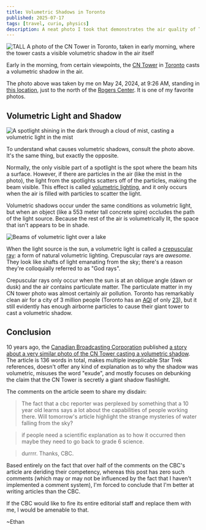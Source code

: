 ```yaml
---
title: Volumetric Shadows in Toronto
published: 2025-07-17
tags: [travel, curio, physics]
description: A neat photo I took that demonstrates the air quality of Toronto via the volumetric shadow cast by the CN Tower
---
```


![TALL A photo of the CN Tower in Toronto, taken in early morning, where the tower casts a visible volumetric shadow in the air itself](~/cn_tower_shadow.webp)

Early in the morning, from certain viewpoints, the [CN Tower](https://en.wikipedia.org/wiki/CN_Tower) in [Toronto](https://en.wikipedia.org/wiki/Toronto) casts a volumetric shadow in the air.

The photo above was taken by me on May 24, 2024, at 9:26 AM, standing in [this location](https://maps.app.goo.gl/s5EvpEsEkwLTvgqC8), just to the north of the [Rogers Center](https://en.wikipedia.org/wiki/Rogers_Centre). It is one of my favorite photos.

## Volumetric Light and Shadow

![A spotlight shining in the dark through a cloud of mist, casting a volumetric light in the mist](~/spotlight_in_smoke.webp)

To understand what causes volumetric shadows, consult the photo above. It's the same thing, but exactly the opposite.

Normally, the only visible part of a spotlight is the spot where the beam hits a surface. However, if there are particles in the air (like the mist in the photo), the light from the spotlights scatters off of the particles, making the beam visible. This effect is called [volumetric lighting](https://en.wikipedia.org/wiki/Volumetric_lighting), and it only occurs when the air is filled with particles to scatter the light.

Volumetric shadows occur under the same conditions as volumetric light, but when an object (like a 553 meter tall concrete spire) occludes the path of the light source. Because the rest of the air is volumetrically lit, the space that isn't appears to be in shade.

![Beams of volumetric light over a lake](~/crepuscular_rays.webp)

When the light source is the sun, a volumetric light is called a [crepuscular ray](https://en.wikipedia.org/wiki/Crepuscular_rays): a form of natural volumetric lighting. Crepuscular rays are *awesome*. They look like shafts of light emanating from the sky; there's a reason they're colloquially referred to as "God rays".

Crepuscular rays only occur when the sun is at an oblique angle (dawn or dusk) and the air contains particulate matter. The particulate matter in my CN tower photo was almost certainly air pollution. Toronto has remarkably clean air for a city of 3 million people (Toronto has an [AQI](https://www.iqair.com/) of only [23](https://www.iqair.com/us/canada/ontario/toronto)), but it still evidently has enough airborne particles to cause their giant tower to cast a volumetric shadow.

## Conclusion

10 years ago, the [Canadian Broadcasting Corporation](https://en.wikipedia.org/wiki/Canadian_Broadcasting_Corporation) published [a story about a very similar photo of the CN Tower casting a volumetric shadow](https://www.cbc.ca/news/canada/toronto/what-was-this-beam-radiating-from-the-cn-tower-1.3242665). The article is 136 words in total, makes multiple inexplicable Star Trek references, doesn't offer any kind of explanation as to why the shadow was volumetric, misuses the word "exude", and mostly focuses on debunking the claim that the CN Tower is secretly a giant shadow flashlight.

The comments on the article seem to share my disdain:

> The fact that a cbc reporter was perplexed by something that a 10 year old learns says a lot about the capabilities of people working there. Will tomorrow's article highlight the strange mysteries of water falling from the sky?

> if people need a scientific explanation as to how it occurred then maybe they need to go back to grade 6 science.

> durrrr. Thanks, CBC.

Based entirely on the fact that over half of the comments on the CBC's article are deriding their competency, whereas this post has zero such comments (which may or may not be influenced by the fact that I haven't implemented a comment system), I'm forced to conclude that I'm better at writing articles than the CBC.

If the CBC would like to fire its entire editorial staff and replace them with me, I would be amenable to that.

~Ethan
